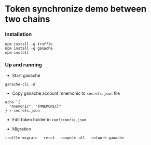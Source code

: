 # Token synchronize demo between two chains

### Installation
```
npm install -g truffle
npm install -g ganache
npm install
```

### Up and running

* Start ganache
```
ganache-cli -d
```

* Copy ganache account mnemonic to `secrets.json` file
```
echo `{
  "mnemonic": "{MNEMONIC}"
} > secrets.json
```

* Edit token holder in `conf/config.json`

* Migration
```
truffle migrate --reset --compile-all --network ganache
```
